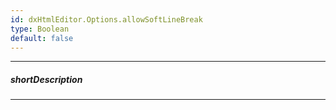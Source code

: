 ```yaml
---
id: dxHtmlEditor.Options.allowSoftLineBreak
type: Boolean
default: false
---
```

---
##### shortDescription
<!-- Description goes here -->

---
<!-- Description goes here -->